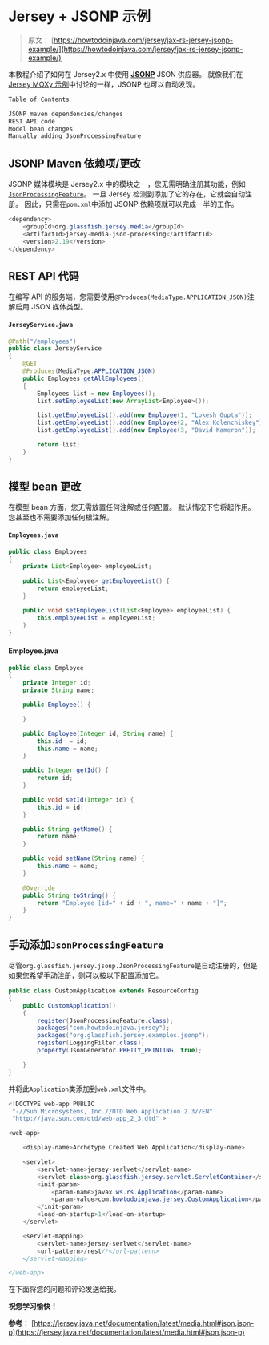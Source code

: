 # Jersey + JSONP 示例

> 原文： [https://howtodoinjava.com/jersey/jax-rs-jersey-jsonp-example/](https://howtodoinjava.com/jersey/jax-rs-jersey-jsonp-example/)

本教程介绍了如何在 Jersey2.x 中使用 [**JSONP**](https://en.wikipedia.org/wiki/JSONP) JSON 供应器。 就像我们在 [Jersey MOXy 示例](//howtodoinjava.com/jersey/jax-rs-jersey-moxy-json-example/)中讨论的一样，JSONP 也可以自动发现。

```java
Table of Contents

JSONP maven dependencies/changes
REST API code
Model bean changes
Manually adding JsonProcessingFeature
```

## JSONP Maven 依赖项/更改

JSONP 媒体模块是 Jersey2.x 中的模块之一，您无需明确注册其功能，例如[`JsonProcessingFeature`](https://jersey.java.net/apidocs/2.0/jersey/org/glassfish/jersey/jsonp/JsonProcessingFeature.html)。 一旦 Jersey 检测到添加了它的存在，它就会自动注册。 因此，只需在`pom.xml`中添加 JSONP 依赖项就可以完成一半的工作。

```java
<dependency>
	<groupId>org.glassfish.jersey.media</groupId>
	<artifactId>jersey-media-json-processing</artifactId>
	<version>2.19</version>
</dependency>

```

## REST API 代码

在编写 API 的服务端，您需要使用`@Produces(MediaType.APPLICATION_JSON)`注解启用 JSON 媒体类型。

#### `JerseyService.java`

```java
@Path("/employees")
public class JerseyService 
{
	@GET
	@Produces(MediaType.APPLICATION_JSON)
	public Employees getAllEmployees() 
	{
		Employees list = new Employees();
		list.setEmployeeList(new ArrayList<Employee>());

		list.getEmployeeList().add(new Employee(1, "Lokesh Gupta"));
		list.getEmployeeList().add(new Employee(2, "Alex Kolenchiskey"));
		list.getEmployeeList().add(new Employee(3, "David Kameron"));

		return list;
	}
}	

```

## 模型 bean 更改

在模型 bean 方面，您无需放置任何注解或任何配置。 默认情况下它将起作用。 您甚至也不需要添加任何根注解。

#### `Employees.java`

```java
public class Employees 
{
	private List<Employee> employeeList;

	public List<Employee> getEmployeeList() {
		return employeeList;
	}

	public void setEmployeeList(List<Employee> employeeList) {
		this.employeeList = employeeList;
	}
}

```

#### Employee.java

```java
public class Employee 
{
	private Integer id;
	private String name;

	public Employee() {

	}

	public Employee(Integer id, String name) {
		this.id  = id;
		this.name = name;
	}

	public Integer getId() {
		return id;
	}

	public void setId(Integer id) {
		this.id = id;
	}

	public String getName() {
		return name;
	}

	public void setName(String name) {
		this.name = name;
	}

	@Override
	public String toString() {
		return "Employee [id=" + id + ", name=" + name + "]";
	}
}

```

## 手动添加`JsonProcessingFeature`

尽管`org.glassfish.jersey.jsonp.JsonProcessingFeature`是自动注册的，但是如果您希望手动注册，则可以按以下配置添加它。

```java
public class CustomApplication extends ResourceConfig 
{
	public CustomApplication() 
	{
		register(JsonProcessingFeature.class);
		packages("com.howtodoinjava.jersey");
		packages("org.glassfish.jersey.examples.jsonp");
		register(LoggingFilter.class);
		property(JsonGenerator.PRETTY_PRINTING, true);

	}
}

```

并将此`Application`类添加到`web.xml`文件中。

```java
<!DOCTYPE web-app PUBLIC
 "-//Sun Microsystems, Inc.//DTD Web Application 2.3//EN"
 "http://java.sun.com/dtd/web-app_2_3.dtd" >

<web-app>

	<display-name>Archetype Created Web Application</display-name>

	<servlet>
		<servlet-name>jersey-serlvet</servlet-name>
		<servlet-class>org.glassfish.jersey.servlet.ServletContainer</servlet-class>
		<init-param>
			<param-name>javax.ws.rs.Application</param-name>
			<param-value>com.howtodoinjava.jersey.CustomApplication</param-value>
		</init-param>
		<load-on-startup>1</load-on-startup>
	</servlet>

	<servlet-mapping>
		<servlet-name>jersey-serlvet</servlet-name>
		<url-pattern>/rest/*</url-pattern>
	</servlet-mapping>

</web-app>

```

在下面将您的问题和评论发送给我。

**祝您学习愉快！**

**参考**： [https://jersey.java.net/documentation/latest/media.html#json.json-p](https://jersey.java.net/documentation/latest/media.html#json.json-p)